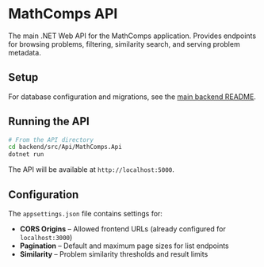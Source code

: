 # MathComps API

The main .NET Web API for the MathComps application. Provides endpoints for browsing problems, filtering, similarity search, and serving problem metadata.

## Setup

For database configuration and migrations, see the [main backend README](../../../README.md).

## Running the API

```bash
# From the API directory
cd backend/src/Api/MathComps.Api
dotnet run
```

The API will be available at `http://localhost:5000`.

## Configuration

The `appsettings.json` file contains settings for:

- **CORS Origins** – Allowed frontend URLs (already configured for `localhost:3000`)
- **Pagination** – Default and maximum page sizes for list endpoints
- **Similarity** – Problem similarity thresholds and result limits

